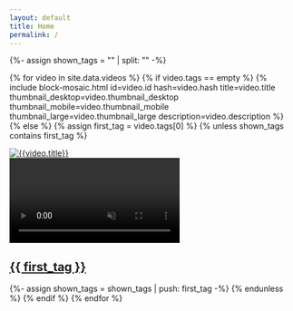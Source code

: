 ```yaml
---
layout: default
title: Home
permalink: /
---
```


<div class="grid">
  {%- assign shown_tags = "" | split: "" -%}

  {% for video in site.data.videos %}
    {% if video.tags == empty %}
      {% include block-mosaic.html
          id=video.id
          hash=video.hash
          title=video.title
          thumbnail_desktop=video.thumbnail_desktop
          thumbnail_mobile=video.thumbnail_mobile
          thumbnail_large=video.thumbnail_large
          description=video.description %}
    {% else %}
      {% assign first_tag = video.tags[0] %}
      {% unless shown_tags contains first_tag %}
        <div class="grid-item-mosaic link" data-id="{{video.id}}">
          <a href="{{ '/' | append: first_tag | relative_url }}">
            <img
              src="{{video.thumbnail_desktop}}"
              srcset="
                  {{video.thumbnail_mobile}} 640w,
                  {{video.thumbnail_desktop}} 960w,
                  {{video.thumbnail_large}} 1280w"
              sizes="(max-width: 600px) 640px, (max-width: 1024px) 960px, 1280px"
              alt="{{video.title}}"
              loading="lazy" />
            <div class="overlay">
              <video muted loop preload="none" playsinline></video>
              <h2>{{ first_tag }}</h2>
            </div>
          </a>
        </div>
        {%- assign shown_tags = shown_tags | push: first_tag -%}
      {% endunless %}
    {% endif %}
  {% endfor %}
</div>